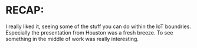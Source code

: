 # RECAP:
I really liked it, seeing some of the stuff you can do within the IoT boundries.
Especially the presentation from Houston was a fresh breeze. To see something in the middle of work was really interesting.

